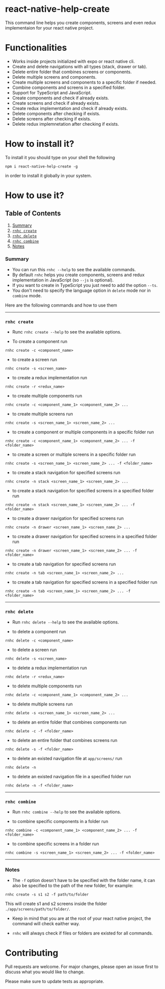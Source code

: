 # react-native-help-create

This command line helps you create components, screens and even redux implementaion for your react native project.

# Functionalities

- Works inside projects initialized with expo or react native cli.
- Create and delete navigations with all types (stack, drawer or tab).
- Delete entire folder that combines screens or components.
- Delete multiple screens and components.
- Create multiple screens and components to a specific folder if needed.
- Combine components and screens in a specified folder.
- Support for TypeScript and JavaScript.
- Create components and check if already exists.
- Create screens and check if already exists.
- Create redux implementation and check if already exists.
- Delete components after checking if exists.
- Delete screens after checking if exists.
- Delete redux implemnetation after checking if exists.

# How to install it?

To install it you should type on your shell the following

```
npm i react-native-help-create -g
```

in order to install it globally in your system.

# How to use it?
## Table of Contents

1. [Summary](#summary)
2. [`rnhc create`](#rnhc-create)
3. [`rnhc delete`](#rnhc-delete)
4. [`rnhc combine`](#rnhc-combine)
5. [Notes](#notes)

### Summary

- You can run this `rnhc --help` to see the available commands.
- By default `rnhc` helps you create components, screens and redux implementation in JavaScript (so `--js` is optional).
- If you want to create in TypeScript you just need to add the option `--ts`.
- You don't need to specify the language option in `delete` mode nor in `combine` mode.

Here are the following commands and how to use them

---

### `rnhc create`

- Runc `rnhc create --help` to see the available options.

- To create a component run

```
rnhc create -c <component_name>
```

- to create a screen run

```
rnhc create -s <screen_name>
```

- to create a redux implementation run

```
rnhc create -r <redux_name>
```

- to create multiple components run

```
rnhc create -c <component_name_1> <component_name_2> ...
```

- to create multiple screens run

```
rnhc create -s <screen_name_1> <screen_name_2> ...
```

- to create a component or multiple components in a specific folder run

```
rnhc create -c <component_name_1> <component_name_2> ... -f <folder_name>
```

- to create a screen or multiple screens in a specific folder run

```
rnhc create -s <screen_name_1> <screen_name_2> ... -f <folder_name>
```

- to create a stack navigation for specified screens run

```
rnhc create -n stack <screen_name_1> <screen_name_2> ...
```

- to create a stack navigation for specified screens in a specified folder run

```
rnhc create -n stack <screen_name_1> <screen_name_2> ... -f <folder_name>
```

- to create a drawer navigation for specified screens run

```
rnhc create -n drawer <screen_name_1> <screen_name_2> ...
```

- to create a drawer navigation for specified screens in a specified folder run

```
rnhc create -n drawer <screen_name_1> <screen_name_2> ... -f <folder_name>
```

- to create a tab navigation for specified screens run

```
rnhc create -n tab <screen_name_1> <screen_name_2> ...
```

- to create a tab navigation for specified screens in a specified folder run

```
rnhc create -n tab <screen_name_1> <screen_name_2> ... -f <folder_name>
```

---

### `rnhc delete`

- Run `rnhc delete --help` to see the available options.

- to delete a component run

```
rnhc delete -c <component_name>
```

- to delete a screen run

```
rnhc delete -s <screen_name>
```

- to delete a redux implementation run

```
rnhc delete -r <redux_name>
```

- to delete multiple components run

```
rnhc delete -c <component_name_1> <component_name_2> ...
```

- to delete multiple screens run

```
rnhc delete -s <screen_name_1> <screen_name_2> ...
```

- to delete an entire folder that combines components run

```
rnhc delete -c -f <folder_name>
```

- to delete an entire folder that combines screens run

```
rnhc delete -s -f <folder_name>
```

- to delete an existed navigation file at `app/screens/` run

```
rnhc delete -n
```

- to delete an existed navigation file in a specified folder run

```
rnhc delete -n -f <folder_name>
```

---

### `rnhc combine`

- Run `rnhc combine --help` to see the available options.

- to combine specific components in a folder run

```
rnhc combine -c <component_name_1> <component_name_2> ... -f <folder_name>
```

- to combine specific screens in a folder run

```
rnhc combine -s <screen_name_1> <screen_name_2> ... -f <folder_name>
```

---

### Notes

- The `-f` option doesn't have to be specified with the folder name, it can also be specified to the path of the new folder, for example:

```
rnhc create -s s1 s2 -f path/to/folder
```

This will create s1 and s2 screens inside the folder `./app/screens/path/to/folder/`.

- Keep in mind that you are at the root of your react native project, the command will check eaither way.

- `rnhc` will always check if files or folders are existed for all commands.


# Contributing

Pull requests are welcome. For major changes, please open an issue first to discuss what you would like to change.

Please make sure to update tests as appropriate.
